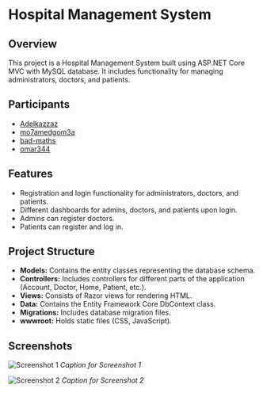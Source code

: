 # Hospital Management System

## Overview
This project is a Hospital Management System built using ASP.NET Core MVC with MySQL database. It includes functionality for managing administrators, doctors, and patients.

## Participants
- [Adelkazzaz](https://github.com/Adelkazzaz)
- [mo7amedgom3a](https://github.com/mo7amedgom3a)
- [bad-maths](https://github.com/bad-maths)
- [omar344](https://github.com/omar344)

## Features
- Registration and login functionality for administrators, doctors, and patients.
- Different dashboards for admins, doctors, and patients upon login.
- Admins can register doctors.
- Patients can register and log in.

## Project Structure
- **Models:** Contains the entity classes representing the database schema.
- **Controllers:** Includes controllers for different parts of the application (Account, Doctor, Home, Patient, etc.).
- **Views:** Consists of Razor views for rendering HTML.
- **Data:** Contains the Entity Framework Core DbContext class.
- **Migrations:** Includes database migration files.
- **wwwroot:** Holds static files (CSS, JavaScript).

## Screenshots
![Screenshot 1](url-to-screenshot-1.png)
*Caption for Screenshot 1*

![Screenshot 2](url-to-screenshot-2.png)
*Caption for Screenshot 2*
